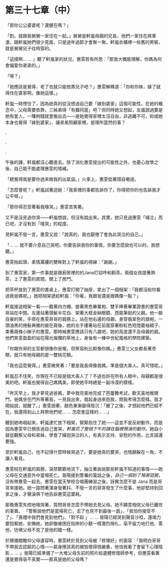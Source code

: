 # 第三十七章（中）

「那你公公婆婆呢？還健在嗎？」

「對。就跟我舅舅一家住在一起。」舅舅是軒嵐母親的兄長，他們一家住在將軍澳，跟軒嵐她們很少見面，只是過年過節才會聚一聚。軒嵐衣櫃裡一些舊的男裝，就是舅舅兒子往時穿的。

「這樣啊… … 」聽了軒嵐家的狀況，惠雯若有所思：「那我大概能理解，你媽為何會偏愛你弟弟的。」

「呀？」

「她應該是覺得，老了也就只能依靠兒子吧？」惠雯解釋道：「你和你妹，嫁了就得住在婆家啊。像她這樣。」

軒嵐一時愣住了，因為她真的從沒想過自己要「嫁到婆家」這個可能性。在她的概念中，父母需要依靠，三姊弟得「有難同當」吧？但同時她又想起，友嵐說過要是她有愛人，一賺夠錢就會搬出去——是她覺得家裡太沒自由，非逃離不可，抑或她本身也覺得「嫁到婆家」、讓弟弟照顧家裡，是理所當然的事？

.

.

.

午後的課，軒嵐都沒心聽進去。除了消化惠雯提出的可能性之外，也憂心放學之後，自己能不能處理惠雯的情緒。

「總覺得我是要你過來做我的出氣袋。」火車上，惠雯低著頭自嘲道。

「怎麼會呢？」軒嵐試著逗她：「我家裡的事都告訴你了，你得把你的也告訴我才公平呀。」

「那你得忍受著看我嚎哭。」惠雯苦笑著。

又不是沒見過你哭——軒嵐想說，但沒有說出來。其實，她只見過惠雯「啜泣」而已吧，才沒有到「嚎哭」的程度。

見軒嵐不發一言，惠雯又說：「說真的，我也厭倦了會為此哭泣的自己。」

「… … 就不要介意自己哭吧。你要告訴我你的事情，你要怎麼說也可以的。我想聽。」

惠雯抬起頭，柔情萬縷的雙眸對上了軒嵐的視線：「謝謝。」

到了惠雯家，第一件事就是跟廚房裡的的Jana打招呼和斟茶。兩個女孩提著熱茶，上了惠雯的房間，關上了房門。

把茶杯放到了惠雯的書桌上，惠雯打開了抽屉，拿出了一個相架：「我都沒給你看過我爸媽呢。」她把相架遞給軒嵐：「你看，我跟爸還是跟媽像一點？」

軒嵐接過相架一看——戴著四方帽、披著黑色畢業袍、雙手捧著畢業證書的惠雯哥哥站在中間。左邊站著頭髮半花白、架著大框金絲眼鏡、西裝筆挺的父親。他一臉自豪的笑，手搭在惠雯哥哥的肩膀上。站在他右邊的母親，身穿翡翠色的旗袍，一頭油黑的捲髮典雅的披在肩後，她的左手摟著站在前面穿著粉紅色短燈籠袖裙子、束著兩條小辮子的惠雯。那時候惠雯應該只有八歲吧，她的高度還不及母親的肩。他們笑意盈盈的站在陽光燦爛的草地上，身後有一棟中世紀風格的學院建築。

「你跟你哥的五官都很像你爸喔，但笑容則比較像你媽。」惠雯三父女都長著杏眼，就只有她母親的是一雙桃花眼。

「我也這麼覺得。」惠雯微笑著：「要是我長得像我媽，準是個大美人。真可惜呢。」

軒嵐忍不住笑，你現在不已經是個大美人了？不過也許在所有人眼中，母親都是很美的吧。軒嵐也覺得自己媽媽美，即使她平時總是一副冷漠的模樣。

「昨天早上，我才夢見過爸媽，夢中我完美地完成了芭蕾舞考試，歡天喜地推開門，爸媽坐在門外等著我，一見我出來，就起身過來抱我，問我考得怎麼樣。我才開始說，就醒了。」惠雯說著，臉色漸漸變得陰沉：「醒了之後，才想起他們已經不在，我還得到山上拜祭他們呢… … 怎麼會這樣的… …」

聽到她嗚咽起來，軒嵐連忙放下相架，緊緊抱住了她——這並不是反射動作，而是因為惠雯早已預告過自己會哭，_軒嵐花了整個下午的課在腦裡預演的動作_。她自小就從觀察父母和弟妹，學會了擁抱哭泣的人，有表示支持、安慰的作用，比言語還要強。

至於軒嵐自己，也不記得什麼時候哭過了。要是她真的要哭，也情願躲在一角，不讓人看見。

惠雯枕在軒嵐的肩膀，淚禁簌簌地流下，抽泣著訴說那些軒嵐不知道的事情——她父母在交通意外中當場死亡。晉陽接到警署的電話之後，_自己一個到了殮房認屍_，沒有帶惠雯一起去。惠雯在當天學校合唱團練習之後，訝異怎麼不是 Jana 而是哥哥來接她。她一路問著渾身發著抖、不發一言的哥哥發生了什麼事，他卻堅持到回家之後，才聲淚俱下地告訴惠雯這噩耗。

那晚惠雯失控地嚎哭著，質問哥哥怎麼不帶她去見父母。她不願意相信父母已離世的事實。 「警察說他們是當場死亡，去了也見不到最後一面」、「我怕你接受不了」、「喪禮中我們會見到他們」、「對不起 」… … 晉陽已經哭到聲音沙啞，還竭力要抱緊她、安撫她，她卻像被困在陷阱的小獸一樣激烈掙扎，亳不留力地打他、罵他，彷彿父母不見了是他的錯一樣。

於殯儀館瞻仰父母遺容時，惠雯終於見到父母被「修理好」的面容：「我明白哥哥不帶我去認屍的心情——屍身應該真的被毁壞得很嚴重，他怕我看了會留下心理陰影… … 」晉陽已經準備了一大堆父母生前的照片給遺體修復師參考，但惠雯看著還是覺得亳不真實——那真是她的父母嗎？

